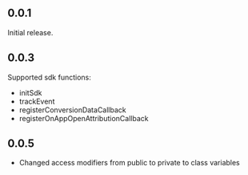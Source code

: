## 0.0.1

Initial release.

## 0.0.3

Supported sdk functions:

- initSdk
- trackEvent
- registerConversionDataCallback
- registerOnAppOpenAttributionCallback

## 0.0.5

- Changed access modifiers from public to private to class variables

